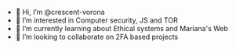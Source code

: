 - 👋 Hi, I’m @crescent-vorona
- 👀 I’m interested in Computer security, JS and TOR
- 🌱 I’m currently learning about Ethical systems and Mariana's Web
- 💞️ I’m looking to collaborate on 2FA based projects

<!---
crescent-vorona/crescent-vorona is a ✨ special ✨ repository because its `README.md` (this file) appears on your GitHub profile.
You can click the Preview link to take a look at your changes.
--->

